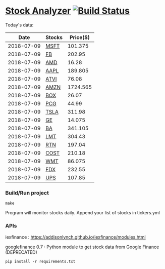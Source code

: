 # [Stock Analyzer](https://ogoyal.github.io/StockAnalyzer/) [![Build Status](https://travis-ci.org/ogoyal/StockAnalyzer.svg?branch=master)](https://travis-ci.org/ogoyal/StockAnalyzer)

Today's data:

| Date| Stocks| Price($) | 
| --- | --- | ---  | 
| 2018-07-09| [MSFT](https://plot.ly/~ogoyal/2)| 101.375 | 
| 2018-07-09| [FB](https://plot.ly/~ogoyal/4)| 202.95 | 
| 2018-07-09| [AMD](https://plot.ly/~ogoyal/6)| 16.28 | 
| 2018-07-09| [AAPL](https://plot.ly/~ogoyal/8)| 189.805 | 
| 2018-07-09| [ATVI](https://plot.ly/~ogoyal/10)| 76.08 | 
| 2018-07-09| [AMZN](https://plot.ly/~ogoyal/12)| 1724.565 | 
| 2018-07-09| [BOX](https://plot.ly/~ogoyal/14)| 26.07 | 
| 2018-07-09| [PCG](https://plot.ly/~ogoyal/16)| 44.99 | 
| 2018-07-09| [TSLA](https://plot.ly/~ogoyal/18)| 311.98 | 
| 2018-07-09| [GE](https://plot.ly/~ogoyal/20)| 14.075 | 
| 2018-07-09| [BA](https://plot.ly/~ogoyal/22)| 341.105 | 
| 2018-07-09| [LMT](https://plot.ly/~ogoyal/24)| 304.43 | 
| 2018-07-09| [RTN](https://plot.ly/~ogoyal/26)| 197.04 | 
| 2018-07-09| [COST](https://plot.ly/~ogoyal/28)| 210.18 | 
| 2018-07-09| [WMT](https://plot.ly/~ogoyal/30)| 86.075 | 
| 2018-07-09| [FDX](https://plot.ly/~ogoyal/32)| 232.55 | 
| 2018-07-09| [UPS](https://plot.ly/~ogoyal/34)| 107.85 | 

### Build/Run project

```
make
```

Program will monitor stocks daily. Append your list of stocks in tickers.yml

### APIs
iexfinance : https://addisonlynch.github.io/iexfinance/modules.html

googlefinance 0.7 : Python module to get stock data from Google Finance (DEPRECATED)

```
pip install -r requirements.txt
```
